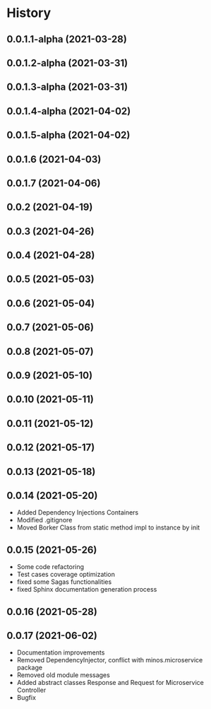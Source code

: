 History
==========

0.0.1.1-alpha (2021-03-28)
--------------------------------

0.0.1.2-alpha (2021-03-31)
-----------------------------

0.0.1.3-alpha (2021-03-31)
----------------------------

0.0.1.4-alpha (2021-04-02)
------------------------------

0.0.1.5-alpha (2021-04-02)
----------------------------

0.0.1.6 (2021-04-03)
---------------------

0.0.1.7 (2021-04-06)
----------------------

0.0.2 (2021-04-19)
-------------------

0.0.3 (2021-04-26)
--------------------

0.0.4 (2021-04-28)
--------------------

0.0.5 (2021-05-03)
--------------------

0.0.6 (2021-05-04)
--------------------

0.0.7 (2021-05-06)
--------------------

0.0.8 (2021-05-07)
--------------------

0.0.9 (2021-05-10)
-------------------

0.0.10 (2021-05-11)
---------------------

0.0.11 (2021-05-12)
---------------------

0.0.12 (2021-05-17)
---------------------

0.0.13 (2021-05-18)
---------------------

0.0.14 (2021-05-20)
--------------------

* Added Dependency Injections Containers
* Modified .gitignore
* Moved Borker Class from static method impl to instance by init

0.0.15 (2021-05-26)
--------------------

* Some code refactoring
* Test cases coverage optimization
* fixed some Sagas functionalities
* fixed Sphinx documentation generation process

0.0.16 (2021-05-28)
--------------------

0.0.17 (2021-06-02)
--------------------

* Documentation improvements
* Removed DependencyInjector, conflict with minos.microservice package
* Removed old module messages
* Added abstract classes Response and Request for Microservice Controller
* Bugfix
